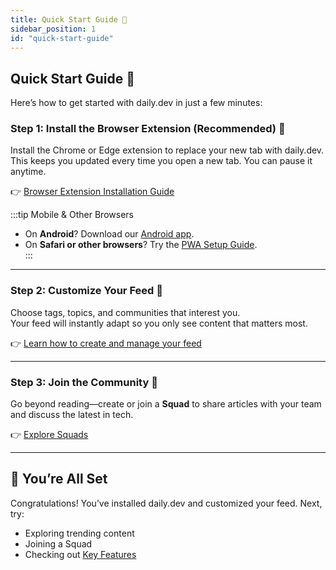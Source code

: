 ```yaml
---
title: Quick Start Guide 🚀
sidebar_position: 1
id: "quick-start-guide"
---
```


## Quick Start Guide 🚀

Here’s how to get started with daily.dev in just a few minutes:

### Step 1: Install the Browser Extension (Recommended) 🚀

Install the Chrome or Edge extension to replace your new tab with daily.dev.  
This keeps you updated every time you open a new tab. You can pause it anytime.  

👉 [Browser Extension Installation Guide](/docs/documentation-tooling/guides/browser-extension-installation-guide.md)  

:::tip Mobile & Other Browsers

- On **Android**? Download our [Android app](https://play.google.com/store/apps/details?id=com.dailydev.app).  
- On **Safari or other browsers**? Try the [PWA Setup Guide](/docs/documentation-tooling/guides/pwa-installation-guide.md).  
:::

---

### Step 2: Customize Your Feed 🎨

Choose tags, topics, and communities that interest you.  
Your feed will instantly adapt so you only see content that matters most.  

👉 [Learn how to create and manage your feed](https://docs.daily.dev/docs/getting-started/creating-your-feed)

---

### Step 3: Join the Community 🤝

Go beyond reading—create or join a **Squad** to share articles with your team and discuss the latest in tech.  

👉 [Explore Squads](https://docs.daily.dev/docs/squads/overview)

---

## 🎉 You’re All Set

Congratulations! You’ve installed daily.dev and customized your feed. Next, try:  

- Exploring trending content  
- Joining a Squad  
- Checking out [Key Features](https://docs.daily.dev/docs/features)  
